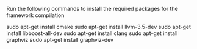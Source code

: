 Run the following commands to install the required packages for the framework compilation

sudo apt-get install cmake
sudo apt-get install llvm-3.5-dev
sudo apt-get install libboost-all-dev
sudo apt-get install clang
sudo apt-get install graphviz
sudo apt-get install graphviz-dev